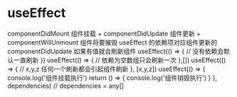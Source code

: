 # useEffect

componentDidMount 组件挂载 + componentDidUpdate 组件更新  + componentWillUnmount 组件将要摧毁
useEffect 的依赖项对应组件更新的 componentDidUpdate 如果有值就会刷新组件
useEffect(() => {
    // 没有依赖会默认一直刷新
})
useEffect(() => {
// 依赖为空数组只会刷新一次
},[])
useEffect(() => {
// x,y,z 任何一个刷新都会引起组件刷新
}, [x,y,z])
useEffect(() => {
console.log('组件挂载执行')
return () => {
console.log('组件销毁执行')
}
}, dependencies) // dependencies = any[]
